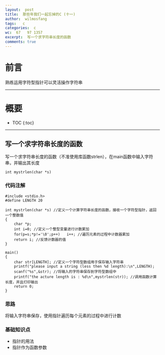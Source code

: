 ```yaml
---
layout:  post
title:  那些年我们一起忘掉的C (十一)
author:  wilmosfang
tags:   c 
categories:  c
wc:  67   97 1357 
excerpt:  写一个求字符串长度的函数
comments: true
---
```



# 前言

熟练运用字符型指针可以灵活操作字符串

---

# 概要

* TOC
{:toc}

---

## 写一个求字符串长度的函数

写一个求字符串长度的函数（不准使用库函数strlen），在main函数中输入字符串，并输出其长度

`int mystrlen(char *s)`


### 代码注解

~~~
#include <stdio.h>
#define LENGTH 20

int mystrlen(char *s) //定义一个计算字符串长度的函数，接收一个字符型指针，返回一个整数值
{
	char *p;
	int i=0; //定义一个整型变量进行计数累加
	for(p=s;*p!='\0';p++)	i++; //遍历元素的过程中计数器累加
	return i; //反馈计数器的值
}

main()
{
	char str[LENGTH]; //定义一个字符型数组用于保存输入字符串
	printf("please input a string (less then %d length):\n",LENGTH);
	scanf("%s",&str); //将输入的字符串保存到字符型数组中
	printf("the acture length is : %d\n",mystrlen(str)); //调用函数计算长度，并且打印输出
	return 0;  
}	
~~~


### 思路

将输入字符串保存，使用指针遍历每个元素的过程中进行计数


### 基础知识点


* 指针的用法
* 指针作为函数参数
